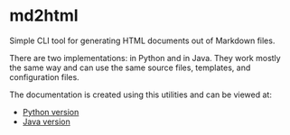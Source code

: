 
# md2html

Simple CLI tool for generating HTML documents out of Markdown files.

There are two implementations: in Python and in Java. They work mostly the same way and can use the same
source files, templates, and configuration files.

The documentation is created using this utilities and can be viewed at:

- [Python version](https://arctrong.github.io/md2html/readme.html)
- [Java version](https://arctrong.github.io/md2html/readme_java.html)
